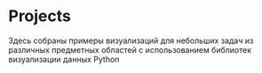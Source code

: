 # Projects
Здесь собраны примеры визуализаций для небольших задач из различных предметных областей  с использованием библиотек визуализации данных Python
